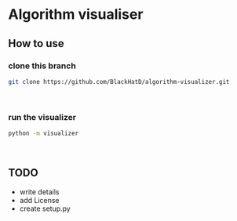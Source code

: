# Algorithm visualiser
## How to use
### clone this branch
```bash
git clone https://github.com/BlackHatD/algorithm-visualizer.git
```
<br>

### run the visualizer
```bash
python -m visualizer
```

<br>

## TODO
- write details
- add License
- create setup.py